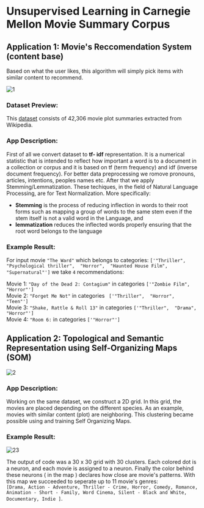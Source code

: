 # Unsupervised Learning in Carnegie Mellon Movie Summary Corpus

## Application 1: Movie's Reccomendation System (content base)
Based on what the user likes, this algorithm will simply pick items with similar content to recommend.

![1](https://user-images.githubusercontent.com/50829499/111079177-78053200-8501-11eb-90ac-2dbb8ec48a15.png)
### Dataset Preview:

This [dataset](http://www.cs.cmu.edu/~ark/personas/) consists of 42,306 movie plot summaries extracted from Wikipedia. 

### App Description:

First of all we convert dataset to **tf- idf** representation. It is a numerical statistic that is intended to reflect how important a word is to 
a document in a collection or corpus and it is based on tf (term frequency) and idf (inverse document frequency). For better data preprocessing we romove pronouns, articles, intentions, peoples names etc. 
After that we apply Stemming/Lemmatization. These techiques, in the field of Natural Language Processing, are for Text Normalization. More specifically:
* **Stemming** is the process of reducing inflection in words 
to their root forms such as mapping a group of words to the same stem even if the stem itself is not a valid word in the Language, and  
 * **lemmatization** reduces the inflected words properly ensuring that the root word belongs to the language

### Example Result:

For input movie `"The Ward"` which belongs to categories: `['"Thriller",  "Psychological thriller",  "Horror",  "Haunted House Film",  "Supernatural"']` we take `4` recommendations:

Movie 1: `"Day of the Dead 2: Contagium"` in categories `['"Zombie Film",  "Horror"']` <br/>
Movie 2: `"Forget Me Not"` in categories ` ['"Thriller",  "Horror",  "Teen"']` <br/>
Movie 3: `"Shake, Rattle & Roll 13"` in categories `['"Thriller",  "Drama",  "Horror"']` <br/>
Movie 4: `"Room 6:` in categories `['"Horror"']` <br/>


## Application 2: Topological and Semantic Representation using Self-Organizing Maps (SOM)

![2](https://user-images.githubusercontent.com/50829499/111079324-3923ac00-8502-11eb-95c4-4abf6575fb10.jpg)

### App Description:

Working on the same dataset, we construct a 2D grid. In this grid, the movies are placed depending on the different species. As an example, movies with 
similar content (plot) are neighboring. This clustering became possible using and training Self Organizing Maps.

### Example Result:

![23](https://user-images.githubusercontent.com/50829499/111312056-984f0100-8667-11eb-8465-2eee348fd664.png)

The output of code was a 30 x 30 grid with 30 clusters. Each colored dot is a neuron, and each movie is assigned to a neuron. Finally the color behind these neurons ( in the map ) declares how close are movie's patterns. With this map we succeeded to seperate up to 11 movie's genres: <br/> 
`[Drama, Action - Adventure, Thriller - Crime, Horror, Comedy, Romance, Animation - Short - Family, Word Cinema, Silent - Black and White, Documentary, Indie ]`.



